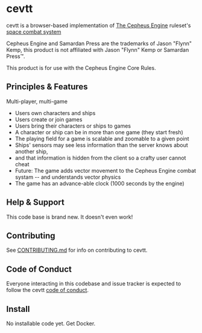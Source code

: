 # cevtt

cevtt is a browser-based implementation of [The Cepheus Engine](https://www.orffenspace.com/cepheus-srd/introduction.html) ruleset's [space combat system](https://www.orffenspace.com/cepheus-srd/space-combat.html)

Cepheus Engine and Samardan Press are the trademarks of Jason "Flynn" Kemp, this product is not affiliated with Jason "Flynn" Kemp or Samardan Press™.

This product is for use with the Cepheus Engine Core Rules.
## Principles & Features
Multi-player, multi-game

* Users own characters and ships
* Users create or join games
* Users bring their characters or ships to games
* A character or ship can be in more than one game (they start fresh)
* The playing field for a game is scalable and zoomable to a given point
* Ships' sensors may see less information than the server knows about another ship,
* and that information is hidden from the client so a crafty user cannot cheat
* Future: The game adds vector movement to the Cepheus Engine combat systam -- and understands vector physics
* The game has an advance-able clock (1000 seconds by the engine)

## Help & Support
This code base is brand new. It doesn't even work!

## Contributing

See [CONTRIBUTING.md](CONTRIBUTING.md) for info on contributing to cevtt.

## Code of Conduct

Everyone interacting in this codebase and issue tracker is expected to follow the cevtt [code of conduct](CODE_OF_CONDUCT.md).

## Install

No installable code yet.
Get Docker.


